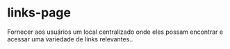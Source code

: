 # links-page
 Fornecer aos usuários um local centralizado onde eles possam encontrar e acessar uma variedade de links relevantes..

